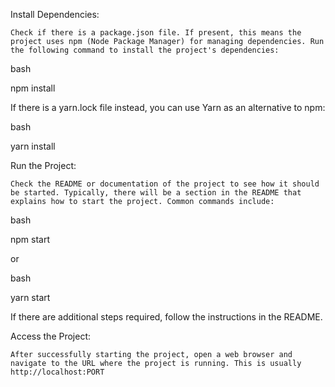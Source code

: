 Install Dependencies:

    Check if there is a package.json file. If present, this means the project uses npm (Node Package Manager) for managing dependencies. Run the following command to install the project's dependencies:

bash

npm install

If there is a yarn.lock file instead, you can use Yarn as an alternative to npm:

bash

yarn install

Run the Project:

    Check the README or documentation of the project to see how it should be started. Typically, there will be a section in the README that explains how to start the project. Common commands include:

bash

npm start

or

bash

yarn start

If there are additional steps required, follow the instructions in the README.

Access the Project:

    After successfully starting the project, open a web browser and navigate to the URL where the project is running. This is usually http://localhost:PORT
